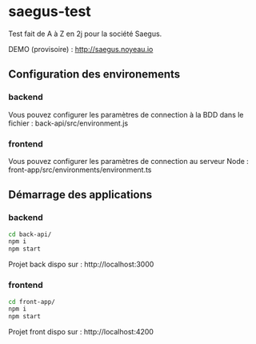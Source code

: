 # saegus-test
Test fait de A à Z en 2j pour la société Saegus.

DEMO (provisoire) : http://saegus.noyeau.io

## Configuration des environements
### backend
Vous pouvez configurer les paramètres de connection à la BDD dans le fichier :
back-api/src/environment.js

### frontend
Vous pouvez configurer les paramètres de connection au serveur Node :
front-app/src/environments/environment.ts

## Démarrage des applications

### backend
```bash
cd back-api/
npm i
npm start
```

Projet back dispo sur : http://localhost:3000 

### frontend
```bash
cd front-app/
npm i
npm start
```
Projet front dispo sur : http://localhost:4200 
